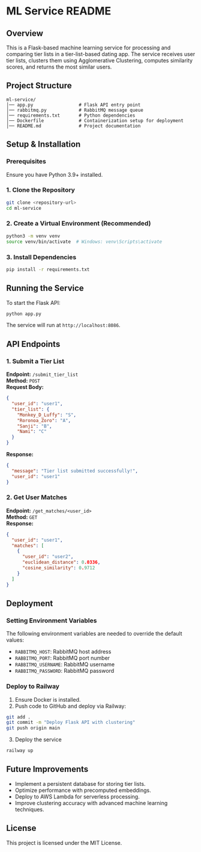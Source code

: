 # ML Service README

## Overview
This is a Flask-based machine learning service for processing and comparing tier lists in a tier-list-based dating app. The service receives user tier lists, clusters them using Agglomerative Clustering, computes similarity scores, and returns the most similar users.

## Project Structure
```
ml-service/
│── app.py                 # Flask API entry point
│── rabbitmq.py            # RabbitMQ message queue 
│── requirements.txt       # Python dependencies
│── Dockerfile             # Containerization setup for deployment
│── README.md              # Project documentation
```

## Setup & Installation
### Prerequisites
Ensure you have Python 3.9+ installed.

### 1. Clone the Repository
```bash
git clone <repository-url>
cd ml-service
```

### 2. Create a Virtual Environment (Recommended)
```bash
python3 -m venv venv
source venv/bin/activate  # Windows: venv\Scripts\activate
```

### 3. Install Dependencies
```bash
pip install -r requirements.txt
```

## Running the Service
To start the Flask API:
```bash
python app.py
```
The service will run at `http://localhost:8086`.

## API Endpoints
### 1. Submit a Tier List
**Endpoint:** `/submit_tier_list`  
**Method:** `POST`  
**Request Body:**
```json
{
  "user_id": "user1",
  "tier_list": {
    "Monkey_D_Luffy": "S",
    "Roronoa_Zoro": "A",
    "Sanji": "B",
    "Nami": "C"
  }
}
```
**Response:**
```json
{
  "message": "Tier list submitted successfully!",
  "user_id": "user1"
}
```

### 2. Get User Matches
**Endpoint:** `/get_matches/<user_id>`  
**Method:** `GET`  
**Response:**
```json
{
  "user_id": "user1",
  "matches": [
    {
      "user_id": "user2",
      "euclidean_distance": 0.0336,
      "cosine_similarity": 0.9712
    }
  ]
}
```

## Deployment

### Setting Environment Variables
The following environment variables are needed to override the default values:
- `RABBITMQ_HOST`: RabbitMQ host address
- `RABBITMQ_PORT`: RabbitMQ port number
- `RABBITMQ_USERNAME`: RabbitMQ username
- `RABBITMQ_PASSWORD`: RabbitMQ password

### Deploy to Railway
1. Ensure Docker is installed.
2. Push code to GitHub and deploy via Railway:
```bash
git add .
git commit -m "Deploy Flask API with clustering"
git push origin main
```
3. Deploy the service
```bash
railway up
```

## Future Improvements
- Implement a persistent database for storing tier lists.
- Optimize performance with precomputed embeddings.
- Deploy to AWS Lambda for serverless processing.
- Improve clustering accuracy with advanced machine learning techniques.

## License
This project is licensed under the MIT License.

